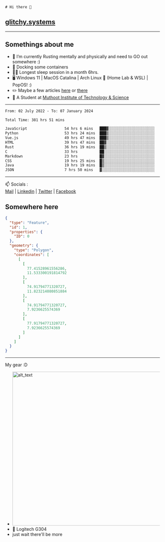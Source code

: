 ```
# Hi there 👋
```
## [glitchy.systems](https://glitchy.systems)
---

## Somethings about me



- 🌱 I’m currently Rusting mentally and physically and need to GO out somewhere :)
- 🐋 Docking some containers
- 😶‍🌫️ Longest sleep session in a month 6hrs.
- 🖥️ Windows 11 | MacOS Catalina | Arch Linux 🦩 (Home Lab & WSL) | PopOS! :)
- ✏️ Maybe a few articles [here](https://medium.com/@advaithnarayanan8) or [there](https://medium.com/@advaithnarayanan8)
- 📑 A Student at [Muthoot Institute of Technology & Science](https://mgmits.ac.in/)



---

<!--START_SECTION:waka-->

```txt
From: 02 July 2022 - To: 07 January 2024

Total Time: 381 hrs 51 mins

JavaScript                 54 hrs 6 mins   ███▓░░░░░░░░░░░░░░░░░░░░░   14.17 %
Python                     53 hrs 24 mins  ███▒░░░░░░░░░░░░░░░░░░░░░   13.99 %
Vue.js                     49 hrs 47 mins  ███▒░░░░░░░░░░░░░░░░░░░░░   13.04 %
HTML                       39 hrs 47 mins  ██▓░░░░░░░░░░░░░░░░░░░░░░   10.42 %
Rust                       36 hrs 19 mins  ██▒░░░░░░░░░░░░░░░░░░░░░░   09.51 %
C                          33 hrs          ██░░░░░░░░░░░░░░░░░░░░░░░   08.65 %
Markdown                   23 hrs          █▓░░░░░░░░░░░░░░░░░░░░░░░   06.02 %
CSS                        19 hrs 25 mins  █▒░░░░░░░░░░░░░░░░░░░░░░░   05.09 %
Java                       19 hrs 19 mins  █▒░░░░░░░░░░░░░░░░░░░░░░░   05.06 %
JSON                       7 hrs 50 mins   ▓░░░░░░░░░░░░░░░░░░░░░░░░   02.06 %
```

<!--END_SECTION:waka-->

---

📫 Socials :<br>
[Mail](mailto:advaithnarayanan8@gmail.com) | [Linkedin](https://www.linkedin.com/in/advaith-narayanan-a72152214/) | [Twitter](https://twitter.com/advaithnarayan) | [Facebook](https://screenmessage.com/qinq)

## Somewhere here

```geojson
{
  "type": "Feature",
  "id": 1,
  "properties": {
    "ID": 0
  },
  "geometry": {
    "type": "Polygon",
    "coordinates": [
      [
        [
          77.41528961556286,
          11.533300191814792
        ],
        [
          74.91794771320727,
          11.823214080851884
        ],
        [
          74.91794771320727,
          7.9236625574369
        ],
        [
          77.91794771320727,
          7.9236625574369
        ]
      ]
    ]
  }
}
```


--- 
My gear :D

- [<img alt="alt_text" width="500px" src="https://valid.x86.fr/cache/banner/xv24bv-6.png" />](https://valid.x86.fr/xv24bv)
- 🐁 Logitech G304
- just wait there'll be more

